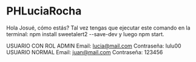# PHLuciaRocha

Hola Josué, cómo estás? Tal vez tengas que ejecutar este comando en la terminal: npm install sweetalert2 --save-dev y luego npm start.

USUARIO CON ROL ADMIN
    Email: lucia@mail.com
    Contraseña: lulu00
USUARIO NORMAL
    Email: juan@mail.com
    Contraseña: 123456


